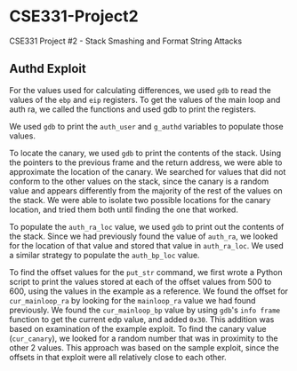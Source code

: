 # CSE331-Project2
CSE331 Project #2 - Stack Smashing and Format String Attacks

## Authd Exploit
For the values used for calculating differences, we used `gdb` to read the values of the `ebp` and `eip` registers. To get the values of the main loop and auth ra, we called the functions and used gdb to print the registers.

We used `gdb` to print the `auth_user` and `g_authd` variables to populate those values.

To locate the canary, we used `gdb` to print the contents of the stack. Using the pointers to the previous frame and the return address, we were able to approximate the location of the canary. We searched for values that did not conform to the other values on the stack, since the canary is a random value and appears differently from the majority of the rest of the values on the stack. We were able to isolate two possible locations for the canary location, and tried them both until finding the one that worked.

To populate the `auth_ra_loc` value, we used `gdb` to print out the contents of the stack. Since we had previously found the value of `auth_ra`, we looked for the location of that value and stored that value in `auth_ra_loc`. We used a similar strategy to populate the `auth_bp_loc` value.

To find the offset values for the `put_str` command, we first wrote a Python script to print the values stored at each of the offset values from 500 to 600, using the values in the example as a reference. We found the offset for `cur_mainloop_ra` by looking for the `mainloop_ra` value we had found previously. We found the `cur_mainloop_bp` value by using `gdb`'s `info frame` function to get the current edp value, and added `0x30`. This addition was based on examination of the example exploit. To find the canary value (`cur_canary`), we looked for a random number that was in proximity to the other 2 values. This approach was based on the sample exploit, since the offsets in that exploit were all relatively close to each other.



